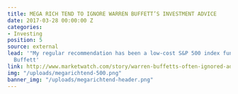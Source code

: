 ```yaml
---
title: MEGA RICH TEND TO IGNORE WARREN BUFFETT’S INVESTMENT ADVICE
date: 2017-03-28 00:00:00 Z
categories:
- Investing
position: 5
source: external
lead: '"My regular recommendation has been a low-cost S&P 500 index fund." -- Warren
  Buffett'
link: http://www.marketwatch.com/story/warren-buffetts-often-ignored-advice-to-mega-rich-investors-2017-03-13
img: "/uploads/megarichtend-500.png"
banner_img: "/uploads/megarichtend-header.png"
---
```



